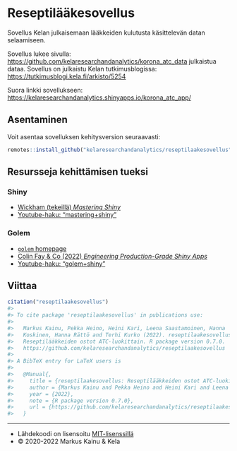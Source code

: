 
<!-- README.md is generated from README.Rmd. Please edit that file -->

# Reseptilääkesovellus

<!-- badges: start -->
<!-- badges: end -->

Sovellus Kelan julkaisemaan lääkkeiden kulutusta käsittelevän datan
selaamiseen.

Sovellus lukee sivulla:
<https://github.com/kelaresearchandanalytics/korona_atc_data> julkaistua
dataa. Sovellus on julkaistu Kelan tutkimusblogissa:
<https://tutkimusblogi.kela.fi/arkisto/5254>

Suora linkki sovellukseen:
<https://kelaresearchandanalytics.shinyapps.io/korona_atc_app/>

## Asentaminen

Voit asentaa sovelluksen kehitysversion seuraavasti:

``` r
remotes::install_github("kelaresearchandanalytics/reseptilaakesovellus")
```

## Resursseja kehittämisen tueksi

### Shiny

-   [Wickham (tekeillä) *Mastering Shiny*](https://mastering-shiny.org/)
-   [Youtube-haku:
    “mastering+shiny”](https://www.youtube.com/results?search_query=mastering+shiny)

### Golem

-   [`golem` homepage](https://thinkr-open.github.io/golem/)
-   [Colin Fay & Co (2022) *Engineering Production-Grade Shiny
    Apps*](https://engineering-shiny.org/)
-   [Youtube-haku:
    “golem+shiny”](https://www.youtube.com/results?search_query=golem+shiny)

## Viittaa

``` r
citation("reseptilaakesovellus")
#> 
#> To cite package 'reseptilaakesovellus' in publications use:
#> 
#>   Markus Kainu, Pekka Heino, Heini Kari, Leena Saastamoinen, Hanna
#>   Koskinen, Hanna Rättö and Terhi Kurko (2022). reseptilaakesovellus:
#>   Reseptilääkkeiden ostot ATC-luokittain. R package version 0.7.0.
#>   https://github.com/kelaresearchandanalytics/reseptilaakesovellus
#> 
#> A BibTeX entry for LaTeX users is
#> 
#>   @Manual{,
#>     title = {reseptilaakesovellus: Reseptilääkkeiden ostot ATC-luokittain},
#>     author = {Markus Kainu and Pekka Heino and Heini Kari and Leena Saastamoinen and Hanna Koskinen and Hanna Rättö and Terhi Kurko},
#>     year = {2022},
#>     note = {R package version 0.7.0},
#>     url = {https://github.com/kelaresearchandanalytics/reseptilaakesovellus},
#>   }
```

------------------------------------------------------------------------

-   Lähdekoodi on lisensoitu
    [MIT-lisenssillä](https://opensource.org/licenses/MIT)
-   © 2020-2022 Markus Kainu & Kela
